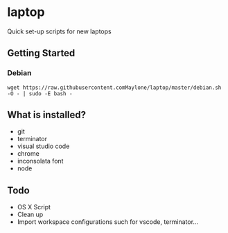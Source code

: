 # laptop
Quick set-up scripts for new laptops

## Getting Started

### Debian

```
wget https://raw.githubusercontent.comMaylone/laptop/master/debian.sh -O - | sudo -E bash -
```

## What is installed?

* git
* terminator
* visual studio code
* chrome
* inconsolata font
* node

## Todo

* OS X Script
* Clean up
* Import workspace configurations such for vscode, terminator...
